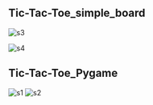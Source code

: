 ## Tic-Tac-Toe_simple_board
![s3](https://github.com/user-attachments/assets/a675e6b3-085f-49f0-9ee1-9aa0c1e3d8c7)

![s4](https://github.com/user-attachments/assets/93a651ac-8998-406d-98ec-13ecae06bb1f)


## Tic-Tac-Toe_Pygame



![s1](https://github.com/user-attachments/assets/7b89bc64-97bd-48e6-92e1-d9e25ca8aaf6)
![s2](https://github.com/user-attachments/assets/62e85f59-8dc7-45b9-88b8-ffb83fbc12dc)
